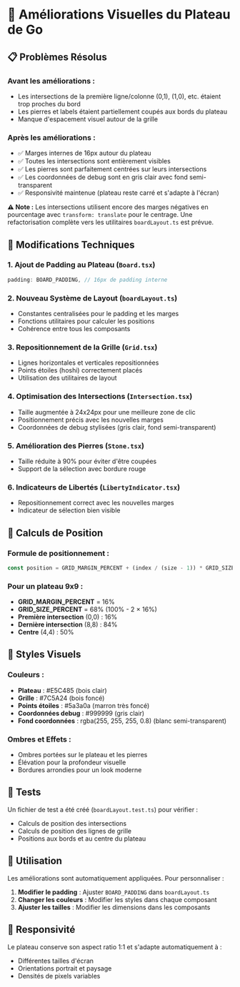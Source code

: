 # 🎯 Améliorations Visuelles du Plateau de Go

## 📋 Problèmes Résolus

### Avant les améliorations :
- Les intersections de la première ligne/colonne (0,1), (1,0), etc. étaient trop proches du bord
- Les pierres et labels étaient partiellement coupés aux bords du plateau
- Manque d'espacement visuel autour de la grille

### Après les améliorations :
- ✅ Marges internes de 16px autour du plateau
- ✅ Toutes les intersections sont entièrement visibles
- ✅ Les pierres sont parfaitement centrées sur leurs intersections
- ✅ Les coordonnées de debug sont en gris clair avec fond semi-transparent
- ✅ Responsivité maintenue (plateau reste carré et s'adapte à l'écran)

**⚠️ Note :** Les intersections utilisent encore des marges négatives en pourcentage avec `transform: translate` pour le centrage. Une refactorisation complète vers les utilitaires `boardLayout.ts` est prévue.

## 🔧 Modifications Techniques

### 1. Ajout de Padding au Plateau (`Board.tsx`)
```typescript
padding: BOARD_PADDING, // 16px de padding interne
```

### 2. Nouveau Système de Layout (`boardLayout.ts`)
- Constantes centralisées pour le padding et les marges
- Fonctions utilitaires pour calculer les positions
- Cohérence entre tous les composants

### 3. Repositionnement de la Grille (`Grid.tsx`)
- Lignes horizontales et verticales repositionnées
- Points étoiles (hoshi) correctement placés
- Utilisation des utilitaires de layout

### 4. Optimisation des Intersections (`Intersection.tsx`)
- Taille augmentée à 24x24px pour une meilleure zone de clic
- Positionnement précis avec les nouvelles marges
- Coordonnées de debug stylisées (gris clair, fond semi-transparent)

### 5. Amélioration des Pierres (`Stone.tsx`)
- Taille réduite à 90% pour éviter d'être coupées
- Support de la sélection avec bordure rouge

### 6. Indicateurs de Libertés (`LibertyIndicator.tsx`)
- Repositionnement correct avec les nouvelles marges
- Indicateur de sélection bien visible

## 📐 Calculs de Position

### Formule de positionnement :
```typescript
const position = GRID_MARGIN_PERCENT + (index / (size - 1)) * GRID_SIZE_PERCENT
```

### Pour un plateau 9x9 :
- **GRID_MARGIN_PERCENT** = 16%
- **GRID_SIZE_PERCENT** = 68% (100% - 2 × 16%)
- **Première intersection** (0,0) : 16%
- **Dernière intersection** (8,8) : 84%
- **Centre** (4,4) : 50%

## 🎨 Styles Visuels

### Couleurs :
- **Plateau** : #E5C485 (bois clair)
- **Grille** : #7C5A24 (bois foncé)
- **Points étoiles** : #5a3a0a (marron très foncé)
- **Coordonnées debug** : #999999 (gris clair)
- **Fond coordonnées** : rgba(255, 255, 255, 0.8) (blanc semi-transparent)

### Ombres et Effets :
- Ombres portées sur le plateau et les pierres
- Élévation pour la profondeur visuelle
- Bordures arrondies pour un look moderne

## 🧪 Tests

Un fichier de test a été créé (`boardLayout.test.ts`) pour vérifier :
- Calculs de position des intersections
- Calculs de position des lignes de grille
- Positions aux bords et au centre du plateau

## 🚀 Utilisation

Les améliorations sont automatiquement appliquées. Pour personnaliser :

1. **Modifier le padding** : Ajuster `BOARD_PADDING` dans `boardLayout.ts`
2. **Changer les couleurs** : Modifier les styles dans chaque composant
3. **Ajuster les tailles** : Modifier les dimensions dans les composants

## 📱 Responsivité

Le plateau conserve son aspect ratio 1:1 et s'adapte automatiquement à :
- Différentes tailles d'écran
- Orientations portrait et paysage
- Densités de pixels variables
